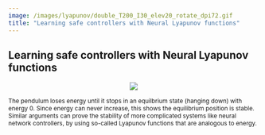 ```yaml
---
image: /images/lyapunov/double_T200_I30_elev20_rotate_dpi72.gif 
title: "Learning safe controllers with Neural Lyapunov functions"
---
```


## Learning safe controllers with Neural Lyapunov functions


<p align="center">
<img src="/images/lyapunov/double_T200_I30_elev20_rotate_dpi72.gif "  style="background:none; border:none; box-shadow:none;">
</p>
<span class="caption" STYLE="font-size:85%"> The pendulum loses energy until it stops in an equilbrium state (hanging down) with energy 0. 
 Since energy can never increase, this shows the equilibrium position is stable. Similar arguments can prove the stability of more complicated systems like neural network controllers, by using so-called Lyapunov functions that are analogous to energy. </span>

